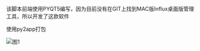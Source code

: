 该脚本前端使用PYQT5编写，因为目前没有在GIT上找到MAC版Influx桌面版管理工具，所以开发了这款软件

使用py2app打包


![图1](https://github.com/d270624/InfluxDBClientDesktopMACOS/blob/master/describe.png)